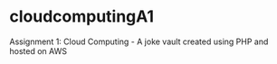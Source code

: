 # cloudcomputingA1
Assignment 1: Cloud Computing - A joke vault created using PHP and hosted on AWS 
